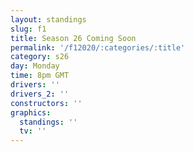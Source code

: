 ```yaml
---
layout: standings
slug: f1
title: Season 26 Coming Soon
permalink: '/f12020/:categories/:title'
category: s26
day: Monday
time: 8pm GMT
drivers: ''
drivers_2: ''
constructors: ''
graphics:
  standings: ''
  tv: ''
---
```


